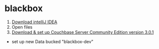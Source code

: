 # blackbox
1. [Download intelliJ IDEA](https://www.jetbrains.com/idea/download/)
2. Open files
3. [Download & set up Couchbase Server Community Edition version 3.0.1](http://www.couchbase.com/nosql-databases/downloads)
  - set up new Data bucked "blackbox-dev"
